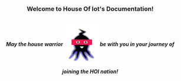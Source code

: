 

<h3 align= "center"> Welcome to House Of Iot's Documentation! <h3/>
<h5 align = "center">May the house warrior<img align = "center" width = "100px" src= "https://github.com/House-of-IoT/HOI-WebClient/blob/master/Frontend/src/Img/bot.png"/>be with you in your journey of joining the HOI nation!</h5>

